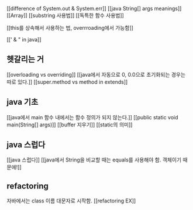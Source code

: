 [[difference of  System.out & System.err]]
[[java String[] args meanings]]
[[Array]]
[[substring 사용법]]
[[독특한 함수 사용법]]

[[this를 상속해서 사용하는 법, overrroading에서 가능함]]

[[' & " in java]]
## 헷갈리는 거
[[overloading vs overriding]]
[[java에서 자동으로 0, 0.0으로 초기화되는 경우는 따로 있다.]]
[[super.method vs method in extends]]


## java 기초
[[java에서 main 함수 내에서는 함수 정의가 되지 않는다.]]
[[public static void main(String[] args)]]
[[buffer 지우기]]
[[static의 의미]]


## java 스럽다

[[java 스럽다]]
[[java에서 String을 비교할 때는 equals를 사용해야 함. 객체이기 때문에!]]


## refactoring
자바에서는 class 이름 대문자로 시작함.
[[refactoring EX]]